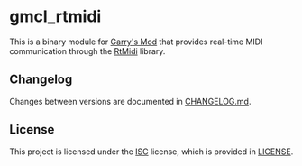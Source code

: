 # gmcl\_rtmidi

This is a binary module for [Garry's Mod](https://gmod.facepunch.com/) that
provides real-time MIDI communication through the
[RtMidi](https://www.music.mcgill.ca/~gary/rtmidi/) library.

## Changelog

Changes between versions are documented in [CHANGELOG.md](CHANGELOG.md).

## License

This project is licensed under the [ISC](https://spdx.org/licenses/ISC) license,
which is provided in [LICENSE](LICENSE).
